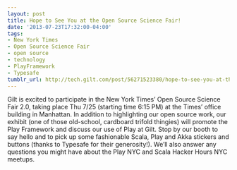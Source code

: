 ```yaml
---
layout: post
title: Hope to See You at the Open Source Science Fair!
date: '2013-07-23T17:32:00-04:00'
tags:
- New York Times
- Open Source Science Fair
- open source
- technology
- PlayFramework
- Typesafe
tumblr_url: http://tech.gilt.com/post/56271523380/hope-to-see-you-at-the-open-source-science-fair
---
```


Gilt is excited to participate in the New York Times’ Open Source Science Fair 2.0, taking place Thu 7/25 (starting time 6:15 PM) at the Times’ office building in Manhattan. In addition to highlighting our open source work, our exhibit (one of those old-school, cardboard trifold thingies) will promote the Play Framework and discuss our use of Play at Gilt. Stop by our booth to say hello and to pick up some fashionable Scala, Play and Akka stickers and buttons (thanks to Typesafe for their generosity!). We’ll also answer any questions you might have about the Play NYC and Scala Hacker Hours NYC meetups.
